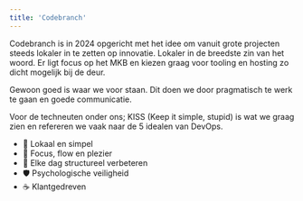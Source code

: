 ```yaml
---
title: 'Codebranch'
---
```

Codebranch is in 2024 opgericht met het idee om vanuit grote projecten steeds lokaler
in te zetten op innovatie. Lokaler in de breedste zin van het woord. 
Er ligt focus op het MKB en kiezen graag voor tooling en hosting zo dicht mogelijk bij de deur.

Gewoon goed is waar we voor staan. Dit doen we door pragmatisch te werk te gaan en goede communicatie.

Voor de techneuten onder ons; KISS (Keep it simple, stupid) is wat we graag zien en refereren we vaak naar de 5 idealen van DevOps.
* :round_pushpin: Lokaal en simpel
* :tada: Focus, flow en plezier
* :wrench: Elke dag structureel verbeteren
* :shield: Psychologische veiligheid
* :coffee: Klantgedreven
